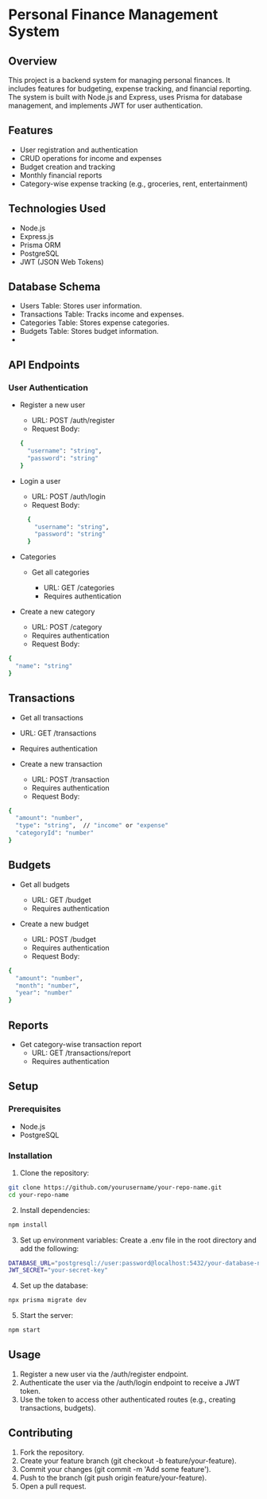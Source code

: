 # Personal Finance Management System

## Overview
This project is a backend system for managing personal finances. It includes features for budgeting, expense tracking, and financial reporting. The system is built with Node.js and Express, uses Prisma for database management, and implements JWT for user authentication.

## Features
- User registration and authentication
- CRUD operations for income and expenses
- Budget creation and tracking
- Monthly financial reports
- Category-wise expense tracking (e.g., groceries, rent, entertainment)

## Technologies Used
- Node.js
- Express.js
- Prisma ORM
- PostgreSQL
- JWT (JSON Web Tokens)

## Database Schema
- Users Table: Stores user information.
- Transactions Table: Tracks income and expenses.
- Categories Table: Stores expense categories.
- Budgets Table: Stores budget information.
- 
## API Endpoints
### User Authentication
- Register a new user

  - URL: POST /auth/register
  - Request Body:
  ```bash
  {
    "username": "string",
    "password": "string"
  }
  ```

- Login a user

  - URL: POST /auth/login
  - Request Body:
  ```bash
    {
      "username": "string",
      "password": "string"
    }
  ```
- Categories
  - Get all categories

    - URL: GET /categories
    - Requires authentication
- Create a new category

  - URL: POST /category
  - Requires authentication
  - Request Body:
```bash
{
  "name": "string"
}
```
## Transactions
 - Get all transactions

  - URL: GET /transactions
  - Requires authentication
- Create a new transaction

  - URL: POST /transaction
  - Requires authentication
  - Request Body:
```bash
{
  "amount": "number",
  "type": "string",  // "income" or "expense"
  "categoryId": "number"
}
```
## Budgets
- Get all budgets

  - URL: GET /budget
  - Requires authentication
- Create a new budget

  - URL: POST /budget
  - Requires authentication
  - Request Body:
```bash
{
  "amount": "number",
  "month": "number",
  "year": "number"
}
```
## Reports
- Get category-wise transaction report
  - URL: GET /transactions/report
  - Requires authentication
## Setup
### Prerequisites
- Node.js
- PostgreSQL
### Installation
1. Clone the repository:

```bash
git clone https://github.com/yourusername/your-repo-name.git
cd your-repo-name
```
2. Install dependencies:

```bash
npm install
```
3. Set up environment variables:
Create a .env file in the root directory and add the following:

``` bash
DATABASE_URL="postgresql://user:password@localhost:5432/your-database-name"
JWT_SECRET="your-secret-key"
```
4. Set up the database:

```bash
npx prisma migrate dev
```
5. Start the server:

```bash
npm start
```
## Usage
1. Register a new user via the /auth/register endpoint.
2. Authenticate the user via the /auth/login endpoint to receive a JWT token.
3. Use the token to access other authenticated routes (e.g., creating transactions, budgets).
## Contributing
1. Fork the repository.
2. Create your feature branch (git checkout -b feature/your-feature).
3. Commit your changes (git commit -m 'Add some feature').
4. Push to the branch (git push origin feature/your-feature).
5. Open a pull request.

